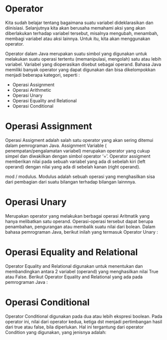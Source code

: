 # Operator

Kita sudah belajar tentang bagaimana suatu variabel dideklarasikan dan diinisiasi. Selanjutnya kita akan berusaha
memahami aksi yang akan diberlakukan terhadap variabel tersebut, misalnya mengubah, menambah, membagi variabel atau aksi
lainnya. Untuk itu, kita akan menggunakan operator.

Operator dalam Java merupakan suatu simbol yang digunakan untuk melakukan suatu operasi tertentu (memanipulasi,
mengolah) satu atau lebih variabel. Variabel yang dioperasikan disebut sebagai operand. Bahasa Java memiliki banyak
operator yang dapat digunakan dan bisa dikelompokkan menjadi beberapa kategori, seperti :

- Operasi Assignment
- Operasi Arithmetic
- Operasi Unary
- Operasi Equality and Relational
- Operasi Conditional

# Operasi Assignment

Operasi Assigment adalah salah satu operator yang akan sering ditemui dalam pemrograman Java. Assignment Variable (
penempatan/pengalamatan variabel) merupakan operator yang cukup simpel dan diwakilkan dengan simbol operator ‘=’.
Operator assigment memberikan nilai pada sebuah variabel yang ada di sebelah kiri (left operand) dengan nilai yang ada
di sebelah kanan (right operand).

mod / modulus. Modulus adalah sebuah operasi yang menghasilkan sisa dari pembagian dari suatu bilangan terhadap bilangan
lainnnya.

# Operasi Unary

Merupakan operator yang melakukan berbagai operasi Aritmatik yang hanya melibatkan satu operand. Operasi-operasi
tersebut dapat berupa penambahan, pengurangan atau membalik suatu nilai dari bolean. Dalam bahasa pemrograman Java,
berikut inilah yang termasuk Operator Unary :

# Operasi Equality and Relational

Operator Equality and Relational digunakan untuk menentukan dan membandingkan antara 2 variabel (operand) yang
menghasilkan nilai True atau False. Berikut Operator Equality and Relational yang ada pada pemrograman Java :

# Operasi Conditional

Operator Conditional digunakan pada dua atau lebih ekspresi boolean. Pada operator ini, nilai dari operator kedua,
ketiga dst menjadi pertimbangan hasil dari true atau false, bila diperlukan. Hal ini tergantung dari operator Condition
yang digunakan, yang jenisnya adalah: 
